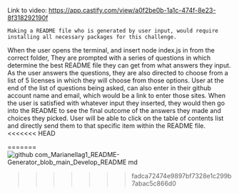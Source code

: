    Link to video: https://app.castify.com/view/a0f2be0b-1a1c-474f-8e23-8f318292190f
    
    Making a README file who is generated by user input, would require installing all necessary packages for this challenge.
When the user opens the terminal, and insert node index.js in from the correct folder,
They are prompted with a series of questions in which determine the best README file they can get from what answers they input.
    As the user answers the questions, they are also directed to choose from a list of 5 licenses in which they will choose from those options.
User at the end of the list of questions being asked, can also enter in their github account name and email, which would be a link to enter those sites.
    When the user is satisfied with whatever input they inserted, they would then go into the README to see the final outcome of the answers they made and choices they picked. 
User will be able to click on the table of contents list and directly send them to that specific item within the README file.
<<<<<<< HEAD

=======
![github com_Marianellag1_README-Generator_blob_main_Develop_README md](https://user-images.githubusercontent.com/110939445/191661900-6ec830c9-788e-470b-b1e9-75418f476a15.png)
>>>>>>> fadca72474e9897bf7328e1c299b7abac5c866d0
